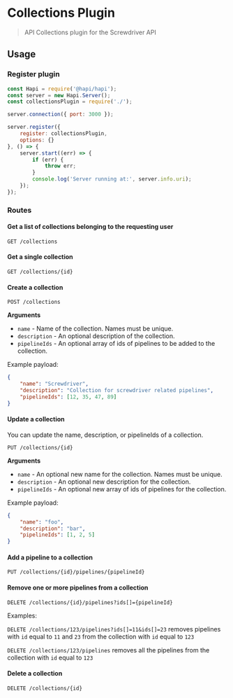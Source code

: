 # Collections Plugin
> API Collections plugin for the Screwdriver API

## Usage

### Register plugin

```js
const Hapi = require('@hapi/hapi');
const server = new Hapi.Server();
const collectionsPlugin = require('./');

server.connection({ port: 3000 });

server.register({
    register: collectionsPlugin,
    options: {}
}, () => {
    server.start((err) => {
        if (err) {
            throw err;
        }
        console.log('Server running at:', server.info.uri);
    });
});
```

### Routes

#### Get a list of collections belonging to the requesting user

`GET /collections`

#### Get a single collection

`GET /collections/{id}`

#### Create a collection

`POST /collections`

**Arguments**

* `name` - Name of the collection. Names must be unique.
* `description` - An optional description of the collection.
* `pipelineIds` - An optional array of ids of pipelines to be added to the collection.

Example payload:
```json
{
    "name": "Screwdriver",
    "description": "Collection for screwdriver related pipelines",
    "pipelineIds": [12, 35, 47, 89]
}
```

#### Update a collection
You can update the name, description, or pipelineIds of a collection.

`PUT /collections/{id}`

**Arguments**

* `name` - An optional new name for the collection. Names must be unique.
* `description` - An optional new description for the collection.
* `pipelineIds` - An optional new array of ids of pipelines for the collection.

Example payload:
```json
{
    "name": "foo",
    "description": "bar",
    "pipelineIds": [1, 2, 5]
}
```

#### Add a pipeline to a collection

`PUT /collections/{id}/pipelines/{pipelineId}`

#### Remove one or more pipelines from a collection

`DELETE /collections/{id}/pipelines?ids[]={pipelineId}`

Examples:

`DELETE /collections/123/pipelines?ids[]=11&ids[]=23` removes pipelines with `id` equal to `11` and `23` from the collection with `id` equal to `123`

`DELETE /collections/123/pipelines` removes all the pipelines from the collection with `id` equal to `123`

#### Delete a collection

`DELETE /collections/{id}`
